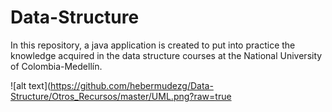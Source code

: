 # Data-Structure

In this repository, a java application is created to put into practice the knowledge acquired in the data structure courses at the National University of Colombia-Medellín.

![alt text](https://github.com/hebermudezg/Data-Structure/Otros_Recursos/master/UML.png?raw=true
